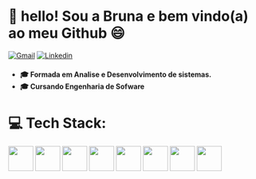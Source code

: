  # 💫 hello! Sou a Bruna e bem vindo(a) ao meu Github 😄
<a href="mailto: bruhbg55@gmail.com"><img src="https://img.shields.io/badge/Gmail-red?style=flat&logo=Gmail&logoColor=white" alt="Gmail" /></a> 
<a href="https://www.linkedin.com/in/gcbruna/" target="_blank"><img src="https://img.shields.io/badge/LinkedIn-blue?style=flat&logo=linkedin&labelColor=blue" alt="Linkedin" /></a> 
<h4> <ul>  <li>🎓 Formada em Analise e Desenvolvimento de sistemas.</li> <li>🎓 Cursando Engenharia de Sofware</li></h4>

# 💻 Tech Stack:
<img src="https://cdn.jsdelivr.net/gh/devicons/devicon/icons/javascript/javascript-original.svg" width="50">  <img src="https://cdn.jsdelivr.net/gh/devicons/devicon@latest/icons/tailwindcss/tailwindcss-original.svg" width="50"> <img src="https://cdn.jsdelivr.net/gh/devicons/devicon/icons/bootstrap/bootstrap-original-wordmark.svg" width="50"/>  <img src="https://cdn.jsdelivr.net/gh/devicons/devicon/icons/react/react-original-wordmark.svg" width="50"/> <img src="https://cdn.jsdelivr.net/gh/devicons/devicon/icons/sass/sass-original.svg" width="50"/>
<img src="https://cdn.jsdelivr.net/gh/devicons/devicon@latest/icons/java/java-original.svg" width="50"/>
<img src="https://cdn.jsdelivr.net/gh/devicons/devicon@latest/icons/php/php-original.svg" width="50"/>
<img src="https://cdn.jsdelivr.net/gh/devicons/devicon@latest/icons/mysql/mysql-original.svg" width="50" />
          
          
          
          
          
